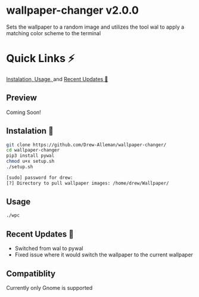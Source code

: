 # wallpaper-changer v2.0.0
Sets the wallpaper to a random image and utilizes the tool wal to apply a matching color scheme to the terminal

# Quick Links ⚡
 [Instalation, ](#instalation) [Usage, ](#usage) and [Recent Updates 🎉](#recent_updates)

## Preview
Coming Soon!

<a name="instalation"></a>
## Instalation 🔨 
```bash
git clone https://github.com/Drew-Alleman/wallpaper-changer/
cd wallpaper-changer
pip3 install pywal
chmod u+x setup.sh
./setup.sh

[sudo] password for drew: 
[?] Directory to pull wallpaper images: /home/drew/Wallpaper/

```
<a name="usage"></a>
## Usage 
```bash
./wpc
```
<a name="recent_updates"></a>
## Recent Updates 🎉
* Switched from wal to pywal
* Fixed issue where it would switch the wallpaper to the current wallpaper

## Compatiblity
Currently only Gnome is supported

